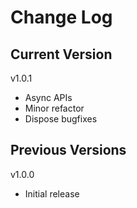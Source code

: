 # Change Log

## Current Version
 
v1.0.1

- Async APIs
- Minor refactor
- Dispose bugfixes

## Previous Versions

v1.0.0

- Initial release